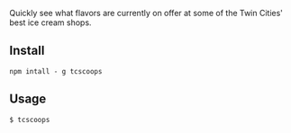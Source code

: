 Quickly see what flavors are currently on offer at some of the Twin Cities' best ice cream shops.

## Install

`npm intall - g tcscoops`

## Usage

`$ tcscoops`
